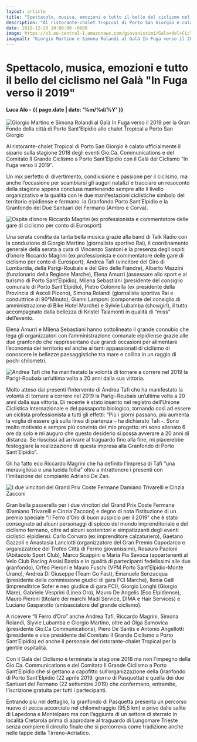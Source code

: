 ```yaml
---
layout: article
title: "Spettacolo, musica, emozioni e tutto il bello del ciclismo nel Galà “In Fuga verso il 2019”"
description: "Al ristorante-chalet Tropical di Porto San Giorgio è calato ufficialmente il sipario sulla stagione 2018 degli eventi Gio.Ca. Communications e del Comitato Il Grande Ciclismo a Porto Sant’Elpidio con il Galà del Ciclismo “In Fuga verso il 2019”."
date: 2018-12-20 10:00:00 -0600
image: https://s3.eu-central-1.amazonaws.com/giovanissimi/Gala+del+Ciclismo+19122018+Giorgio+Martino-Simona+Rolandi.jpg
imagealt: "Giorgio Martino e Simona Rolandi al Galà In Fuga verso il 2019 per la Gran Fondo della città di Porto Sant'Elpidio allo chalet Tropical a Porto San Giorgio"
---
```


# Spettacolo, musica, emozioni e tutto il bello del ciclismo nel Galà "In Fuga verso il 2019"

#### Luca Alò - {{ page.date | date: '%m/%d/%Y' }}

![Giorgio Martino e Simona Rolandi al Galà In Fuga verso il 2019 per la Gran Fondo della città di Porto Sant'Elpidio allo chalet Tropical a Porto San Giorgio](https://s3.eu-central-1.amazonaws.com/giovanissimi/Gala+del+Ciclismo+19122018+Giorgio+Martino-Simona+Rolandi.jpg)

Al ristorante-chalet Tropical di Porto San Giorgio è calato ufficialmente il sipario sulla stagione 2018 degli eventi Gio.Ca. Communications e del Comitato Il Grande Ciclismo a Porto Sant’Elpidio con il Galà del Ciclismo “In Fuga verso il 2019”.

Un mix perfetto di divertimento, condivisione e passione per il ciclismo, ma anche l’occasione per scambiarsi gli auguri natalizi e tracciare un resoconto della stagione appena conclusa mantenendo sempre alto il livello organizzativo e la qualità con le due manifestazioni ciclistiche simbolo del territorio elpidiense e fermano: la Granfondo Porto Sant’Elpidio e la Granfondo dei Due Santuari del Fermano (Ambro e Corva).

![Ospite d’onore Riccardo Magrini (ex professionista e commentatore delle gare di ciclismo per conto di Eurosport)](https://s3.eu-central-1.amazonaws.com/giovanissimi/Gala+del+Ciclismo+19122018+Riccardo+Magrini.jpg)

Una serata condita da tanta bella musica grazie alla band di Talk Radio con la conduzione di Giorgio Martino (giornalista sportivo Rai), il coordinamento generale della serata a cura di Vincenzo Santoni e la presenza degli ospiti d’onore Riccardo Magrini (ex professionista e commentatore delle gare di ciclismo per conto di Eurosport), Andrea Tafi (vincitore del Giro di Lombardia, della Parigi-Roubaix e del Giro delle Fiandre), Alberto Mazzini (funzionario della Regione Marche), Elena Amurri (assessore allo sport e al turismo di Porto Sant’Elpidio), Milena Sebastiani (presidente del consiglio comunale di Porto Sant’Elpidio), Pietro Colonnella (ex presidente della Provincia di Ascoli Piceno), Simona Rolandi (giornalista sportiva Rai e conduttrice di 90°Minuto), Gianni Lamponi (componente del consiglio di amministrazione di Bike Hotel Marche) e Sylvie Lubamba (showgirl), il tutto accompagnato dalla bellezza di Kristel Talamonti in qualità di “miss” dell’evento.

Elena Amurri e Milena Sebastiani hanno sottolineato il grande connubio che lega gli organizzatori con l’amministrazione comunale elpidiense grazie alle due granfondo che rappresentano due grandi occasioni per alimentare l’economia del territorio ed anche ai tanti appassionati di ciclismo di conoscere le bellezze paesaggistiche tra mare e collina in un raggio di pochi chilometri.

![Andrea Tafi che ha manifestato la volontà di tornare a correre nel 2019 la Parigi-Roubaix un’ultima volta a 20 anni dalla sua vittoria.](https://s3.eu-central-1.amazonaws.com/giovanissimi/Gala+del+Ciclismo+19122018+Andrea+Tafi+al+centro.jpg)

Molto atteso dai presenti l’intervento di Andrea Tafi che ha manifestato la volontà di tornare a correre nel 2019 la Parigi-Roubaix un’ultima volta a 20 anni dalla sua vittoria. Di recente è stato inserito nel registro dell’Unione Ciclistica Internazionale e del passaporto biologico, tornando così ad essere un ciclista professionista a tutti gli effetti: “Più i giorni passano, più aumenta la voglia di essere già sulla linea di partenza – ha dichiarato Tafi -. Sono molto motivato e sempre più convinto del mio progetto: mi sono allenato 6 ore da solo e mi auguro che questo desiderio si possa avverare a 20 anni di distanza. Se riuscissi ad arrivare al traguardo fino alla fine, mi piacerebbe festeggiare la realizzazione di questa impresa alla Granfondo di Porto Sant’Elpidio”.

Gli ha fatto eco Riccardo Magrini che ha definito l’impresa di Tafi “una meravigliosa e una lucida follia” oltre a intrattenere i presenti con l’imitazione del compianto Adriano De Zan.

![I due vincitori del Grand Prix Coste Fermane Damiano Trivarelli e Cinzia Zacconi](https://s3.eu-central-1.amazonaws.com/giovanissimi/Gala+del+Ciclismo+19122018+premiazione+Trivarelli-Zacconi.jpg)

Gran bella passerella per i due vincitori del Grand Prix Coste Fermane (Damiano Trivarelli e Cinzia Zacconi) e degno di nota l’istituzione di un premio speciale “Il Ferro d’Oro di buon auspicio per il 2019” che è stato consegnato ad alcuni personaggi di spicco del mondo imprenditoriale e del ciclismo fermano, oltre ad alcuni sostenitori e simpatizzanti degli eventi ciclistici elpidiensi: Carlo Corvaro (ex imprenditore calzaturiero), Gaetano Gazzoli e Anastasia Lanciotti (organizzatore del Gran Premio Capodarco e organizzatrice del Trofeo Città di Fermo giovanissimi), Rosauro Paoloni (Abitacolo Sport Club), Marco Scappini e Maria Pia Savoca (appartenenti al Velo Club Racing Assisi Bastia e in qualità di partecipanti fedelissimi alle due granfondo), Orfeo Pieroni e Mauro Fuschi (VPM Porto Sant’Elpidio-Monte Urano), Andrea Di Giuseppe (Team Go Fast), Emanuele Senzacqua (presidente della commissione giudici di gara FCI Marche), Ilenia Galli (imprenditrice Sofer e neo giudice di gara FCI), Giorgio Longhi (Giorgio Mare), Gabriele Vesprini (Linea Oro), Mauro De Angelis (Eco Elpidiense), Mauro Pieroni (titolare dei marchi Madi Service, DIMA e Hair Services) e Luciano Gasparotto (ambasciatore del grande ciclismo).

A ricevere “Il Ferro d’Oro” anche Andrea Tafi, Riccardo Magrini, Simona Rolandi, Slyvie Lubamba e Giorgio Martino, oltre ad Olga Samovica (presidente Gio.Ca Communications), Piero De Santis e Antonio Angellotti (presidente e vice presidente del Comitato Il Grande Ciclismo a Porto Sant’Elpidio) ed anche il personale del ristorante-chalet Tropical per la gentile ospitalità.

Con il Galà del Ciclismo è terminata la stagione 2018 ma non l'impegno della Gio.Ca. Communications e del Comitato Il Grande Ciclismo a Porto Sant’Elpidio che si gettano a capofitto sull’organizzazione della Granfondo di Porto Sant’Elpidio (22 aprile 2019, giorno di Pasquetta) e quella dei due Santuari del Fermano (22 settembre 2019) che confermano, entrambe, l’iscrizione gratuita per tutti i partecipanti.

Entrando più nel dettaglio, la granfondo di Pasquetta presenta un percorso nuovo di zecca accorciato nel chilometraggio (95,5 km) e privo delle salite di Lapedona e Montelparo ma con l’aggiunta di un settore di sterrato in località Cretarola prima di approdare al traguardo di Lungomare Trieste senza compiere il circuito finale che si percorreva come tradizione anche nelle tappe della Tirreno-Adriatico.